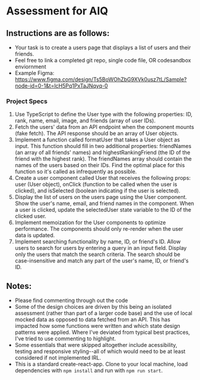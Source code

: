 # Assessment for AIQ

## Instructions are as follows: 
- Your task is to create a users page that displays a list of users and their friends.
- Feel free to link a completed git repo, single code file, OR codesandbox enviornment
- Example Figma: https://www.figma.com/design/Ts5BoWOhZbG9XVk0usz7tL/Sample?node-id=0-1&t=lcH5Pq1PxTaJNqyq-0

### Project Specs
1. Use TypeScript to define the User type with the following properties: ID, rank, name, email, image, and friends (array of user IDs).
2. Fetch the users' data from an API endpoint when the component mounts (fake fetch). The API response should be an array of User objects.
3. Implement a function called formatUser that takes a User object as input. This function should fill in two additional properties: friendNames (an array of all friends' names) and highestRankingFriend (the ID of the friend with the highest rank). The friendNames array should contain the names of the users based on their IDs. Find the optimal place for this function so it's called as infrequently as possible. 
4. Create a user component called User that receives the following props: user (User object), onClick (function to be called when the user is clicked), and isSelected (boolean indicating if the user is selected).
5. Display the list of users on the users page using the User component. Show the user's name, email, and friend names in the component. When a user is clicked, update the selectedUser state variable to the ID of the clicked user.
6. Implement memoization for the User components to optimize performance. The components should only re-render when the user data is updated.
7. Implement searching functionality by name, ID, or friend's ID. Allow users to search for users by entering a query in an input field. Display only the users that match the search criteria. The search should be case-insensitive and match any part of the user's name, ID, or friend's ID.

## Notes:
- Please find commenting through out the code
- Some of the design choices are driven by this being an isolated assessment (rather than part of a larger code base) and the use of local mocked data as opposed to data fetched from an API.  This has impacted how some functions were written and which state design patterns were applied.  Where I've deviated from typical best practices, I've tried to use commenting to highlight.
- Some essentials that were skipped altogether include acessibility, testing and responsive styling--all of which would need to be at least considered if not implemented IRL.
- This is a standard create-react-app.  Clone to your local machine, load dependencies with `npm install` and run with `npm run start`.
